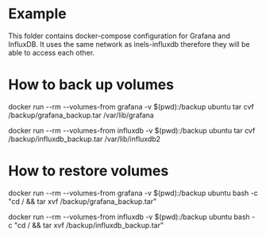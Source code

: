 Example
===

This folder contains docker-compose configuration for Grafana and InfluxDB. It uses the same network as inels-influxdb therefore they will be able to access each other.

How to back up volumes
===

docker run --rm --volumes-from grafana -v $(pwd):/backup ubuntu tar cvf /backup/grafana_backup.tar /var/lib/grafana

docker run --rm --volumes-from influxdb -v $(pwd):/backup ubuntu tar cvf /backup/influxdb_backup.tar /var/lib/influxdb2

How to restore volumes
===

docker run --rm --volumes-from grafana -v $(pwd):/backup ubuntu bash -c "cd / && tar xvf /backup/grafana_backup.tar"

docker run --rm --volumes-from influxdb -v $(pwd):/backup ubuntu bash -c "cd / && tar xvf /backup/influxdb_backup.tar"